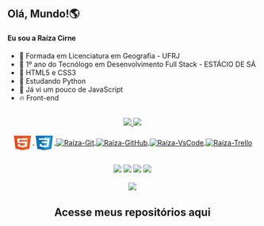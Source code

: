 ## Olá, Mundo!🌎
#### Eu sou a Raíza Cirne

- 🔭 Formada em Licenciatura em Geografia - UFRJ
- 🔭 1º ano do Tecnólogo em Desenvolvimento Full Stack - ESTÁCIO DE SÁ
- 🌱 HTML5 e CSS3 
- 🌱 Estudando Python 
- 🌱 Já vi um pouco de JavaScript
- 🔥 Front-end



<br>
<div align = "center">
  <a href="https://github.com/RaizaCirne">
  <img height="165em" src="https://github-readme-stats.vercel.app/api?username=RaizaCirne&show_icons=true&theme=nightowl&include_all_commits=true&count_private=true"/>
  <img height="165em" src="https://github-readme-stats.vercel.app/api/top-langs/?username=RaizaCirne&layout=compact&langs_count=168&theme=nightowl"/>
</div>
<div style="display: inline_block" align = "center"><br>
  <img align="center" alt="Raíza-HTML" height="30" width="40" src="https://raw.githubusercontent.com/devicons/devicon/master/icons/html5/html5-original.svg">
  <img align="center" alt="Raíza-CSS" height="30" width="40" src="https://raw.githubusercontent.com/devicons/devicon/master/icons/css3/css3-original.svg">
  <img align="center" alt="Raíza-Git" height="60" width="80"<img src="https://cdn.jsdelivr.net/gh/devicons/devicon/icons/git/git-plain-wordmark.svg" />
  <img align="center" alt="Raíza-GitHub" height="40" width="60"<img src="https://cdn.jsdelivr.net/gh/devicons/devicon/icons/github/github-original-wordmark.svg" />
  <img align="center" alt="Raíza-VsCode " height="40" width="60"<img src="https://cdn.jsdelivr.net/gh/devicons/devicon/icons/vscode/vscode-original.svg" />
  <img align="center" alt="Raíza-Trello" height="70" width="90"<img src="https://cdn.jsdelivr.net/gh/devicons/devicon/icons/trello/trello-plain-wordmark.svg" />
</div>

##

<div align = "center">
  <a href="https://www.linkedin.com/in/ra%C3%ADzacirne/" target="_blank"><img src="https://img.shields.io/badge/-LinkedIn-%230077B5?style=for-the-badge&logo=linkedin&logoColor=white" target="_blank"></a> 
  <a href = "mailto:raizabraz93@gmail.com"><img src="https://img.shields.io/badge/Gmail-D14836?style=for-the-badge&logo=gmail&logoColor=white" target="_blank"></a>
  <a href="https://discord.gg/3ccqufzfeQ" target="_blank"><img src="https://img.shields.io/badge/Discord-7289DA?style=for-the-badge&logo=discord&logoColor=white" target="_blank"></a>
  <a href="https://instagram.com/raizacirne" target="_blank"><img src="https://img.shields.io/badge/-Instagram-%23E4405F?style=for-the-badge&logo=instagram&logoColor=white" target="_blank"></a>
</div>
<br>
<div align = "center">
<a href="https://git.io/streak-stats">
  <img height="165em" src="https://github-readme-streak-stats.herokuapp.com/?user=RaizaCirne&theme=nightowl"/> 
</div>
<div align='center'>
  <h2>
    <a
    target="_blank"
    style="text-decoration: none"
    href="https://github.com/RaizaCirne?tab=stars"
    >Acesse meus repositórios aqui</a>
  </h2>
</div>
